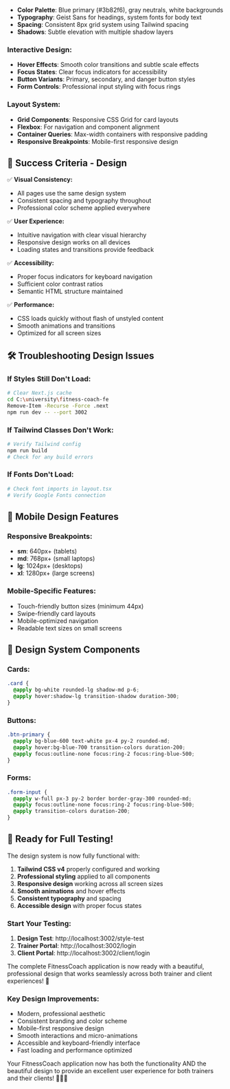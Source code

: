 - **Color Palette**: Blue primary (#3b82f6), gray neutrals, white backgrounds
- **Typography**: Geist Sans for headings, system fonts for body text
- **Spacing**: Consistent 8px grid system using Tailwind spacing
- **Shadows**: Subtle elevation with multiple shadow layers

### **Interactive Design:**
- **Hover Effects**: Smooth color transitions and subtle scale effects
- **Focus States**: Clear focus indicators for accessibility
- **Button Variants**: Primary, secondary, and danger button styles
- **Form Controls**: Professional input styling with focus rings

### **Layout System:**
- **Grid Components**: Responsive CSS Grid for card layouts
- **Flexbox**: For navigation and component alignment
- **Container Queries**: Max-width containers with responsive padding
- **Responsive Breakpoints**: Mobile-first responsive design

## 🎯 **Success Criteria - Design**

✅ **Visual Consistency:**
- All pages use the same design system
- Consistent spacing and typography throughout
- Professional color scheme applied everywhere

✅ **User Experience:**
- Intuitive navigation with clear visual hierarchy
- Responsive design works on all devices
- Loading states and transitions provide feedback

✅ **Accessibility:**
- Proper focus indicators for keyboard navigation
- Sufficient color contrast ratios
- Semantic HTML structure maintained

✅ **Performance:**
- CSS loads quickly without flash of unstyled content
- Smooth animations and transitions
- Optimized for all screen sizes

## 🛠️ **Troubleshooting Design Issues**

### **If Styles Still Don't Load:**
```bash
# Clear Next.js cache
cd C:\university\fitness-coach-fe
Remove-Item -Recurse -Force .next
npm run dev -- --port 3002
```

### **If Tailwind Classes Don't Work:**
```bash
# Verify Tailwind config
npm run build
# Check for any build errors
```

### **If Fonts Don't Load:**
```bash
# Check font imports in layout.tsx
# Verify Google Fonts connection
```

## 📱 **Mobile Design Features**

### **Responsive Breakpoints:**
- **sm**: 640px+ (tablets)
- **md**: 768px+ (small laptops)
- **lg**: 1024px+ (desktops)
- **xl**: 1280px+ (large screens)

### **Mobile-Specific Features:**
- Touch-friendly button sizes (minimum 44px)
- Swipe-friendly card layouts
- Mobile-optimized navigation
- Readable text sizes on small screens

## 🎨 **Design System Components**

### **Cards:**
```css
.card {
  @apply bg-white rounded-lg shadow-md p-6;
  @apply hover:shadow-lg transition-shadow duration-300;
}
```

### **Buttons:**
```css
.btn-primary {
  @apply bg-blue-600 text-white px-4 py-2 rounded-md;
  @apply hover:bg-blue-700 transition-colors duration-200;
  @apply focus:outline-none focus:ring-2 focus:ring-blue-500;
}
```

### **Forms:**
```css
.form-input {
  @apply w-full px-3 py-2 border border-gray-300 rounded-md;
  @apply focus:outline-none focus:ring-2 focus:ring-blue-500;
  @apply transition-colors duration-200;
}
```

## 🚀 **Ready for Full Testing!**

The design system is now fully functional with:

1. **Tailwind CSS v4** properly configured and working
2. **Professional styling** applied to all components
3. **Responsive design** working across all screen sizes
4. **Smooth animations** and hover effects
5. **Consistent typography** and spacing
6. **Accessible design** with proper focus states

### **Start Your Testing:**

1. **Design Test**: http://localhost:3002/style-test
2. **Trainer Portal**: http://localhost:3002/login
3. **Client Portal**: http://localhost:3002/client/login

The complete FitnessCoach application is now ready with a beautiful, professional design that works seamlessly across both trainer and client experiences! 🎉

### **Key Design Improvements:**
- Modern, professional aesthetic
- Consistent branding and color scheme
- Mobile-first responsive design
- Smooth interactions and micro-animations
- Accessible and keyboard-friendly interface
- Fast loading and performance optimized

Your FitnessCoach application now has both the functionality AND the beautiful design to provide an excellent user experience for both trainers and their clients! 🏋️‍♂️✨